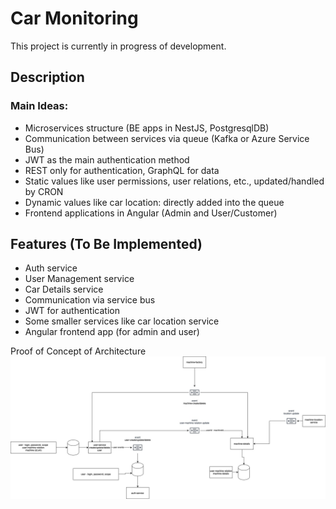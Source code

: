 # Car Monitoring

This project is currently in progress of development.

## Description

### Main Ideas:
- Microservices structure (BE apps in NestJS, PostgresqlDB)
- Communication between services via queue (Kafka or Azure Service Bus)
- JWT as the main authentication method
- REST only for authentication, GraphQL for data
- Static values like user permissions, user relations, etc., updated/handled by CRON
- Dynamic values like car location: directly added into the queue
- Frontend applications in Angular (Admin and User/Customer)

## Features (To Be Implemented)

- Auth service
- User Management service
- Car Details service
- Communication via service bus
- JWT for authentication
- Some smaller services like car location service
- Angular frontend app (for admin and user)

Proof of Concept of Architecture
![POC services architecture](https://github.com/sielus/car-monitoring/blob/main/Untitled%20Diagram.jpg?raw=true)
